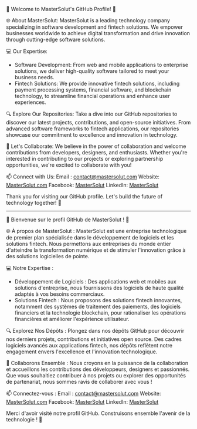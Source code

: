 🚀 Welcome to MasterSolut's GitHub Profile! 🚀

🌐 About MasterSolut:
MasterSolut is a leading technology company specializing in software development and fintech solutions. We empower businesses worldwide to achieve digital transformation and drive innovation through cutting-edge software solutions.

💻 Our Expertise:
- Software Development: From web and mobile applications to enterprise solutions, we deliver high-quality software tailored to meet your business needs.
- Fintech Solutions: We provide innovative fintech solutions, including payment processing systems, financial software, and blockchain technology, to streamline financial operations and enhance user experiences.

🔍 Explore Our Repositories:
Take a dive into our GitHub repositories to discover our latest projects, contributions, and open-source initiatives. From advanced software frameworks to fintech applications, our repositories showcase our commitment to excellence and innovation in technology.

🤝 Let's Collaborate:
We believe in the power of collaboration and welcome contributions from developers, designers, and enthusiasts. Whether you're interested in contributing to our projects or exploring partnership opportunities, we're excited to collaborate with you!

📫 Connect with Us:
Email : contact@mastersolut.com
Website: [MasterSolut.com](https://www.masterSolut.com)
Facebook: [MasterSolut](https://www.facebook.com/mastersolut/)
LinkedIn: [MasterSolut](https://www.linkedin.com/company/mastersolut/) 

Thank you for visiting our GitHub profile. Let's build the future of technology together! 🌟

---------------------------------------------------------------------------------------------------------
🚀 Bienvenue sur le profil GitHub de MasterSolut ! 🚀

🌐 À propos de MasterSolut :
MasterSolut est une entreprise technologique de premier plan spécialisée dans le développement de logiciels et les solutions fintech. Nous permettons aux entreprises du monde entier d'atteindre la transformation numérique et de stimuler l'innovation grâce à des solutions logicielles de pointe.

💻 Notre Expertise :
- Développement de Logiciels : Des applications web et mobiles aux solutions d'entreprise, nous fournissons des logiciels de haute qualité adaptés à vos besoins commerciaux.
- Solutions Fintech : Nous proposons des solutions fintech innovantes, notamment des systèmes de traitement des paiements, des logiciels financiers et la technologie blockchain, pour rationaliser les opérations financières et améliorer l'expérience utilisateur.

🔍 Explorez Nos Dépôts :
Plongez dans nos dépôts GitHub pour découvrir nos derniers projets, contributions et initiatives open source. Des cadres logiciels avancés aux applications fintech, nos dépôts reflètent notre engagement envers l'excellence et l'innovation technologique.

🤝 Collaborons Ensemble :
Nous croyons en la puissance de la collaboration et accueillons les contributions des développeurs, designers et passionnés. Que vous souhaitiez contribuer à nos projets ou explorer des opportunités de partenariat, nous sommes ravis de collaborer avec vous !

📫 Connectez-vous :
Email : contact@mastersolut.com
Website: [MasterSolut.com](https://www.masterSolut.com)
Facebook: [MasterSolut](https://www.facebook.com/mastersolut/)
LinkedIn: [MasterSolut](https://www.linkedin.com/company/mastersolut/) 

Merci d'avoir visité notre profil GitHub. Construisons ensemble l'avenir de la technologie ! 🌟
